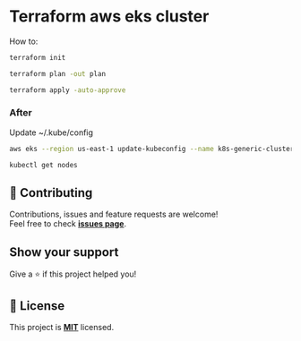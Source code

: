 # Terraform aws eks cluster

How to:

```bash
terraform init
```

```bash
terraform plan -out plan
```

```bash
terraform apply -auto-approve
```

### After

Update ~/.kube/config

```bash
aws eks --region us-east-1 update-kubeconfig --name k8s-generic-cluster
```

```bash
kubectl get nodes
```

## 🤝 Contributing

Contributions, issues and feature requests are welcome!<br />Feel free to check **[issues page](https://github.com/chaosre/iac/issues)**. 

## Show your support

Give a ⭐️ if this project helped you!

## 📝 License

This project is **[MIT](https://github.com/chaosre/iac/blob/main/LICENSE)** licensed.
